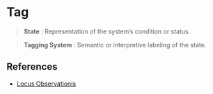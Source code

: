 # Tag

> **State** : Representation of the system’s condition or status.

> **Tagging System**  :  Semantic or interpretive labeling of the state.

## References

- [Locus Observationis](Locus-Observationis/)
